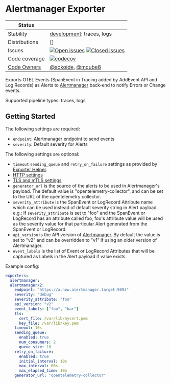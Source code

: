 # Alertmanager Exporter
<!-- status autogenerated section -->
| Status        |           |
| ------------- |-----------|
| Stability     | [development]: traces, logs   |
| Distributions | [] |
| Issues        | [![Open issues](https://img.shields.io/github/issues-search/open-telemetry/opentelemetry-collector-contrib?query=is%3Aissue%20is%3Aopen%20label%3Aexporter%2Falertmanager%20&label=open&color=orange&logo=opentelemetry)](https://github.com/open-telemetry/opentelemetry-collector-contrib/issues?q=is%3Aopen+is%3Aissue+label%3Aexporter%2Falertmanager) [![Closed issues](https://img.shields.io/github/issues-search/open-telemetry/opentelemetry-collector-contrib?query=is%3Aissue%20is%3Aclosed%20label%3Aexporter%2Falertmanager%20&label=closed&color=blue&logo=opentelemetry)](https://github.com/open-telemetry/opentelemetry-collector-contrib/issues?q=is%3Aclosed+is%3Aissue+label%3Aexporter%2Falertmanager) |
| Code coverage | [![codecov](https://codecov.io/github/open-telemetry/opentelemetry-collector-contrib/graph/main/badge.svg?component=exporter_alertmanager)](https://app.codecov.io/gh/open-telemetry/opentelemetry-collector-contrib/tree/main/?components%5B0%5D=exporter_alertmanager&displayType=list) |
| [Code Owners](https://github.com/open-telemetry/opentelemetry-collector-contrib/blob/main/CONTRIBUTING.md#becoming-a-code-owner)    | [@sokoide](https://www.github.com/sokoide), [@mcube8](https://www.github.com/mcube8) |

[development]: https://github.com/open-telemetry/opentelemetry-collector/blob/main/docs/component-stability.md#development
<!-- end autogenerated section -->

Exports OTEL Events (SpanEvent in Tracing added by AddEvent API and Log Records) as Alerts to [Alertmanager](https://prometheus.io/docs/alerting/latest/alertmanager/) back-end to notify Errors or Change events.

Supported pipeline types: traces, logs

## Getting Started

The following settings are required:

- `endpoint`: Alertmanager endpoint to send events
- `severity`: Default severity for Alerts


The following settings are optional:

- `timeout` `sending_queue` and `retry_on_failure` settings as provided by [Exporter Helper](https://github.com/open-telemetry/opentelemetry-collector/tree/main/exporter/exporterhelper#configuration).
- [HTTP settings](https://github.com/open-telemetry/opentelemetry-collector/blob/main/config/confighttp/README.md)
- [TLS and mTLS settings](https://github.com/open-telemetry/opentelemetry-collector/blob/main/config/configtls/README.md)
- `generator_url` is the source of the alerts to be used in Alertmanager's payload. The default value is "opentelemetry-collector", and can be set to the URL of the opentelemetry collector.
- `severity_attribute` is the SpanEvent or LogRecord Attribute name which can be used instead of default severity string in Alert payload.
   e.g.: If `severity_attribute` is set to "foo" and the SpanEvent or LogRecord has an attribute called foo, foo's attribute value will be used as the severity value for that particular Alert generated from the SpanEvent or LogRecord.
- `api_version` is the API version of [Alertmanager](https://prometheus.io/docs/alerting/latest/clients/). By default the value is set to "v2" and can be overridden to "v1" if using an older version of Alertmanager.
- `event_labels` is the list of Event or LogRecord Attributes that will be captured as Labels in the Alert payload if value exists.

Example config:

```yaml
exporters:
  alertmanager:
  alertmanager/2:
    endpoint: "https://a.new.alertmanager.target:9093"
    severity: "debug"
    severity_attribute: "foo"
    api_version: "v2"
    event_labels: ["foo", "bar"]
    tls:
      cert_file: /var/lib/mycert.pem
      key_file: /var/lib/key.pem
    timeout: 10s
    sending_queue:
      enabled: true
      num_consumers: 2
      queue_size: 10
    retry_on_failure:
      enabled: true
      initial_interval: 10s
      max_interval: 60s
      max_elapsed_time: 10m
    generator_url: "opentelemetry-collector"
```
